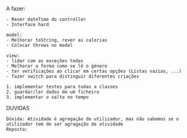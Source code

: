 A fazer: 
```
- Rever dateTime do controller
- Interface hard

model: 
- Melhorar toString, rever as calorias
- Colocar throws no model

view:
- lidar com as exceções todas
- Melhorar a forma como se lê o género
- ter verificações ao clicar em certas opções (Listas vazias, ...)
- fazer switch para distinguir diferentes criações
```

    1. implementar testes para todas a classes
    2. guardar/ler dados de um ficheiro
    3. implementar o salto no tempo



DUVIDAS
```
Dúvida: Atividade é agregação de utilizador, mas não sabemos se o utilizador tem de ser agragação de atividade
Reposta: 


```
